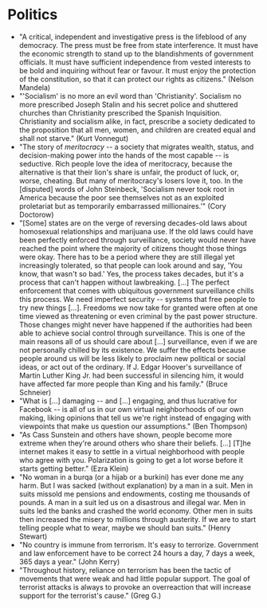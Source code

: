 # Politics

 * "A critical, independent and investigative press is the lifeblood of any democracy. The press must be free from state interference. It must have the economic strength to stand up to the blandishments of government officials. It must have sufficient independence from vested interests to be bold and inquiring without fear or favour. It must enjoy the protection of the constitution, so that it can protect our rights as citizens." (Nelson Mandela)
 * "'Socialism' is no more an evil word than 'Christianity'. Socialism no more prescribed Joseph Stalin and his secret police and shuttered churches than Christianity prescribed the Spanish Inquisition. Christianity and socialism alike, in fact, prescribe a society dedicated to the proposition that all men, women, and children are created equal and shall not starve." (Kurt Vonnegut)
 * "The story of *meritocracy* -- a society that migrates wealth, status, and decision-making power into the hands of the most capable -- is seductive. Rich people love the idea of meritocracy, because the alternative is that their lion's share is unfair, the product of luck, or, worse, cheating. But many of meritocracy's losers love it, too. In the [disputed] words of John Steinbeck, 'Socialism never took root in America because the poor see themselves not as an exploited proletariat but as temporarily embarrassed millionaires.'" (Cory Doctorow)
 * "[Some] states are on the verge of reversing decades-old laws about homosexual relationships and marijuana use. If the old laws could have been perfectly enforced through surveillance, society would never have reached the point where the majority of citizens thought those things were okay. There has to be a period where they are still illegal yet increasingly tolerated, so that people can look around and say, 'You know, that wasn't so bad.' Yes, the process takes decades, but it's a process that can't happen without lawbreaking. [...] The perfect enforcement that comes with ubiquitous government surveillance chills this process. We need imperfect security -- systems that free people to try new things [...]. Freedoms we now take for granted were often at one time viewed as threatening or even criminal by the past power structure. Those changes might never have happened if the authorities had been able to achieve social control through surveillance. This is one of the main reasons all of us should care about [...] surveillance, even if we are not personally chilled by its existence. We suffer the effects because people around us will be less likely to proclaim new political or social ideas, or act out of the ordinary. If J. Edgar Hoover's surveillance of Martin Luther King Jr. had been successful in silencing him, it would have affected far more people than King and his family." (Bruce Schneier)
 * "What is [...] damaging -- and [...] engaging, and thus lucrative for Facebook -- is all of us in our own virtual neighborhoods of our own making, liking opinions that tell us we're right instead of engaging with viewpoints that make us question our assumptions." (Ben Thompson)
 * "As Cass Sunstein and others have shown, people become more extreme when they're around others who share their beliefs. [...] [T]he internet makes it easy to settle in a virtual neighborhood with people who agree with you. Polarization is going to get a lot worse before it starts getting better." (Ezra Klein)
 * "No woman in a burqa (or a hijab or a burkini) has ever done me any harm. But I was sacked (without explanation) by a man in a suit. Men in suits missold me pensions and endowments, costing me thousands of pounds. A man in a suit led us on a disastrous and illegal war. Men in suits led the banks and crashed the world economy. Other men in suits then increased the misery to millions through austerity. If we are to start telling people what to wear, maybe we should ban suits." (Henry Stewart)
 * "No country is immune from terrorism. It's easy to terrorize. Government and law enforcement have to be correct 24 hours a day, 7 days a week, 365 days a year." (John Kerry)
 * "Throughout history, reliance on terrorism has been the tactic of movements that were weak and had little popular support. The goal of terrorist attacks is always to provoke an overreaction that will increase support for the terrorist's cause." (Greg G.)
